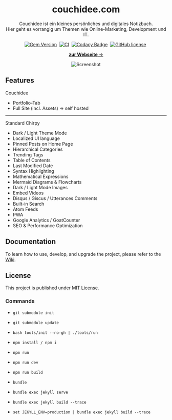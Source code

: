 <!-- markdownlint-disable-next-line -->
<div align="center">

  <!-- markdownlint-disable-next-line -->
  # couchidee.com

Couchidee ist ein kleines persönliches und digitales Notizbuch.  
Hier geht es vorrangig um Themen wie Online-Marketing, Development und IT.

  [![Gem Version](https://img.shields.io/gem/v/jekyll-theme-chirpy?color=brightgreen)][gem]&nbsp;
  [![CI](https://github.com/cotes2020/jekyll-theme-chirpy/actions/workflows/ci.yml/badge.svg?branch=master&event=push)][ci]&nbsp;
  [![Codacy Badge](https://app.codacy.com/project/badge/Grade/4e556876a3c54d5e8f2d2857c4f43894)][codacy]&nbsp;
  [![GitHub license](https://img.shields.io/github/license/cotes2020/jekyll-theme-chirpy.svg)][license]&nbsp;

  [**zur Webseite** →][webseite]

   ![Screenshot](https://www.couchidee.com/assets/images/portfolio/couchidee/Couchidee-Screenshot.png)

</div>

## Features 
Couchidee
- Portfolio-Tab
- Full Site (incl. Assets) => self hosted

-----
Standard Chirpy
- Dark / Light Theme Mode
- Localized UI language
- Pinned Posts on Home Page
- Hierarchical Categories
- Trending Tags
- Table of Contents
- Last Modified Date
- Syntax Highlighting
- Mathematical Expressions
- Mermaid Diagrams & Flowcharts
- Dark / Light Mode Images
- Embed Videos
- Disqus / Giscus / Utterances Comments
- Built-in Search
- Atom Feeds
- PWA
- Google Analytics / GoatCounter
- SEO & Performance Optimization

## Documentation

To learn how to use, develop, and upgrade the project, please refer to the [Wiki][wiki].

## License

This project is published under [MIT License][license].

### Commands
* `git submodule init`
* `git submodule update`    
  
* `bash tools/init --no-gh | ./tools/run`
  
* `npm install / npm i`
* `npm run`
* `npm run dev`
* `npm run build`
  
* `bundle`
* `bundle exec jekyll serve`
  
* `bundle exec jekyll build --trace`
  
* `set JEKYLL_ENV=production | bundle exec jekyll build --trace`
  
[gem]: https://rubygems.org/gems/jekyll-theme-chirpy
[ci]: https://github.com/cotes2020/jekyll-theme-chirpy/actions/workflows/ci.yml?query=event%3Apush+branch%3Amaster
[codacy]: https://app.codacy.com/gh/cotes2020/jekyll-theme-chirpy/dashboard?utm_source=gh&utm_medium=referral&utm_content=&utm_campaign=Badge_grade
[license]: https://github.com/cotes2020/jekyll-theme-chirpy/blob/master/LICENSE
[jekyllrb]: https://jekyllrb.com/
[clipartmax]: https://www.clipartmax.com/middle/m2i8b1m2K9Z5m2K9_ant-clipart-childrens-ant-cute/
[webseite]: https://www.couchidee.com/
[wiki]: https://github.com/cotes2020/jekyll-theme-chirpy/wiki
[contribute-guide]: https://github.com/cotes2020/jekyll-theme-chirpy/blob/master/docs/CONTRIBUTING.md
[contributors]: https://github.com/cotes2020/jekyll-theme-chirpy/graphs/contributors
[lib]: https://github.com/cotes2020/chirpy-static-assets
[vscode]: https://code.visualstudio.com/
[jetbrains]: https://www.jetbrains.com/?from=jekyll-theme-chirpy
